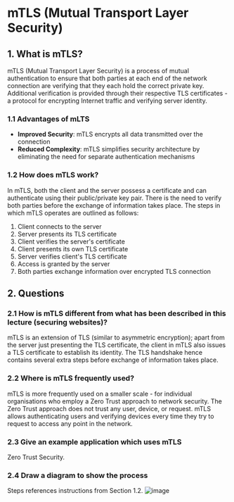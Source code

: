 # mTLS (Mutual Transport Layer Security)

## 1. What is mTLS?
mTLS (Mutual Transport Layer Security) is a process of mutual authentication to ensure that both parties at each end of the network connection are verifying that they each hold the correct private key. Additional verification is provided through their respective TLS certificates - a protocol for encrypting Internet traffic and verifying server identity.

### 1.1 Advantages of mLTS
- **Improved Security**: mTLS encrypts all data transmitted over the connection
- **Reduced Complexity**: mTLS simplifies security architecture by eliminating the need for separate authentication mechanisms

### 1.2 How does mTLS work?
In mTLS, both the client and the server possess a certificate and can authenticate using their public/private key pair. There is the need to verify both parties before the exchange of information takes place. The steps in which mTLS operates are outlined as follows:
1. Client connects to the server
2. Server presents its TLS certificate
3. Client verifies the server's certificate
4. Client presents its own TLS certificate
5. Server verifies client's TLS certificate
6. Access is granted by the server 
7. Both parties exchange information over encrypted TLS connection


## 2. Questions
### 2.1 How is mTLS different from what has been described in this lecture (securing websites)?
mTLS is an extension of TLS (similar to asymmetric encryption); apart from the server just presenting the TLS certificate, the client in mTLS also issues a TLS certificate to establish its identity. The TLS handshake hence contains several extra steps before exchange of information takes place.

### 2.2 Where is mTLS frequently used?
mTLS is more frequently used on a smaller scale - for individual organisations who employ a Zero Trust approach to network security. The Zero Trust approach does not trust any user, device, or request. mTLS allows authenticating users and verifying devices every time they try to request to access any point in the network.

### 2.3 Give an example application which uses mTLS
Zero Trust Security.

### 2.4 Draw a diagram to show the process
Steps references instructions from Section 1.2.
![image](https://github.com/yiwei-chay/networking-notes/assets/146081571/f4a7e362-69ab-40c8-a3bf-893146206290)


